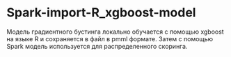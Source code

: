 # Spark-import-R_xgboost-model

Модель градиентного бустинга локально обучается с помощью xgboost на языке R и сохраняется в файл в pmml формате. Затем с помощью Spark модель используется для распределенного скоринга.   

